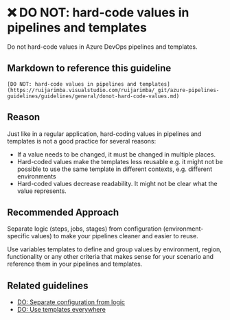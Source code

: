 # ❌ DO NOT: hard-code values in pipelines and templates

Do not hard-code values in Azure DevOps pipelines and templates.

## Markdown to reference this guideline

```plaintext
[DO NOT: hard-code values in pipelines and templates](https://ruijarimba.visualstudio.com/ruijarimba/_git/azure-pipelines-guidelines/guidelines/general/donot-hard-code-values.md)
```

## Reason

Just like in a regular application, hard-coding values in pipelines and templates
is not a good practice for several reasons:

- If a value needs to be changed, it must be changed in multiple places.
- Hard-coded values make the templates less reusable e.g. it might not be
possible to use the same template in different contexts, e.g. different
environments
- Hard-coded values decrease readability. It might not be clear what the value represents.

## Recommended Approach

Separate logic (steps, jobs, stages) from configuration (environment-specific
values) to make your pipelines cleaner and easier to reuse.

Use variables templates to define and group values by environment, region,
functionality or any other criteria that makes sense for your scenario and
reference them in your pipelines and templates.

## Related guidelines

- [DO: Separate configuration from logic](../variables/do-separate-configuration.md)
- [DO: Use templates everywhere](../general/do-use-templates-everywhere.md)
